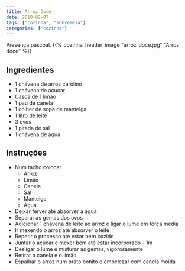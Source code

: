 ```yaml
---
title: Arroz Doce
date: 2018-02-07
tags: ["cozinha", "sobremesa"]
categories: ["cozinha"]
---
```


Presença pascoal.
{{% cozinha_header_image "arroz_doce.jpg" "Arroz doce" %}}
<!--more-->

## Ingredientes
- 1 chávena de arroz carolino
- 1 chávena de açucar
- Casca de 1 limão
- 1 pau de canela
- 1 colher de sopa de manteiga
- 1 litro de leite
- 3 ovos
- 1 pitada de sal
- 1 chávena de água

## Instruções
* Num tacho colocar
  * Arroz
  * Limão
  * Canela
  * Sal
  * Manteiga
  * Água
* Deixar ferver até absorver a água
* Separar as gemas dos ovos
* Adicionar 1 chávena de leite ao arroz e ligar o lume em força média
* Ir mexendo o arroz até absorver o leite
* Repetir o processo até estar bem cozido
* Juntar o açúcar e mexer bem até estar incorporado - 1m
* Desligar o lume e misturar as gemas, vigorosamente
* Retirar a canela e o limão
* Espalhar o arroz num prato bonito e embelezar com canela moída

